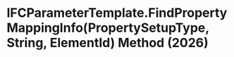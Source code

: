 # IFCParameterTemplate.FindPropertyMappingInfo(PropertySetupType, String, ElementId) Method (2026)

﻿